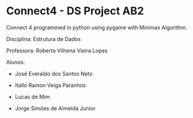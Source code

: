 # Connect4 - DS Project AB2

Connect 4 programmed in python using pygame with Minimax Algorithm.

Disciplina: Estrutura de Dados

Professora: Roberta Vilhena Vieira Lopes

Alunos:

* José Everaldo dos Santos Neto

* Itallo Ramon Veiga Paranhos

* Lucas de Mim

* Jorge Simões de Almeida Junior
